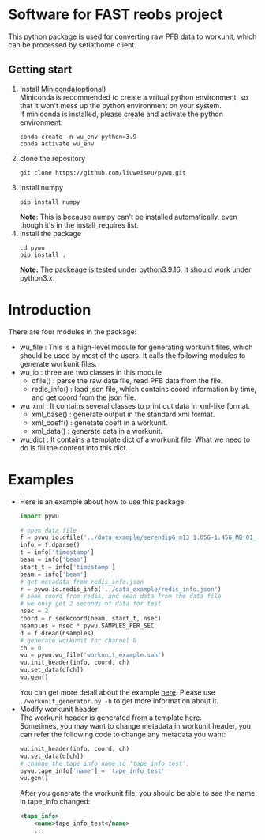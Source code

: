 # Software for FAST reobs project
This python package is used for converting raw PFB data to workunit, which can be processed by setiathome client.  
## Getting start
1. Install [Miniconda](https://docs.conda.io/en/latest/miniconda.html)(optional)  
Miniconda is recommended to create a vritual python environment, so that it won't mess up the python environment on your system.  
If miniconda is installed, please create and activate the python environment.
    ```
    conda create -n wu_env python=3.9
    conda activate wu_env
    ``` 
2. clone the repository
    ```
    git clone https://github.com/liuweiseu/pywu.git
    ```
3. install numpy
    ```
    pip install numpy
    ```
   **Note**: This is because numpy can't be installed automatically, even though it's in the install_requires list.
4. install the package
    ```
    cd pywu
    pip install .
    ```
    **Note:** The packeage is tested under python3.9.16. It should work under python3.x. 
# Introduction
There are four modules in the package:  
* wu_file : This is a high-level module for generating workunit files, which should be used by most of the users. It calls the following modules to generate workunit files.
* wu_io : three are two classes in this module  
    * dfile() : parse the raw data file, read PFB data from the file.
    * redis_info() : load json file, which contains coord information by time, and get coord from the json file.
* wu_xml : It contains several classes to print out data in xml-like format.  
    * xml_base() : generate output in the standard xml format.
    * xml_coeff() : genetate coeff in a workunit.
    * xml_data() : generate data in a workunit.
* wu_dict : It contains a template dict of a workunit file. What we need to do is fill the content into this dict.  
# Examples 
* Here is an example about how to use this package:
    ```python
    import pywu

    # open data file
    f = pywu.io.dfile('../data_example/serendip6_m13_1.05G-1.45G_MB_01_00_20230511_165609_868843681_raw_2s.dat')
    info = f.dparse()
    t = info['timestamp']
    beam = info['beam']
    start_t = info['timestamp']
    beam = info['beam']
    # get metadata from redis_info.json
    r = pywu.io.redis_info('../data_example/redis_info.json')
    # seek coord from redis, and read data from the data file
    # we only get 2 seconds of data for test
    nsec = 2
    coord = r.seekcoord(beam, start_t, nsec)
    nsamples = nsec * pywu.SAMPLES_PER_SEC
    d = f.dread(nsamples)
    # generate workunit for channel 0
    ch = 0
    wu = pywu.wu_file('workunit_example.sah')
    wu.init_header(info, coord, ch)
    wu.set_data(d[ch])
    wu.gen()
    ```
    You can get more detail about the example [here](https://github.com/liuweiseu/pywu/blob/master/examples). Please use `./workunit_generator.py -h` to get more information about it.  
* Modify workunit header   
The workunit header is generated from a template [here](https://github.com/liuweiseu/pywu/blob/master/pywu/wu_dict.py).  
Sometimes, you may want to change metadata in workunit header, you can refer the following code to change any metadata you want:
    ```python
    wu.init_header(info, coord, ch)
    wu.set_data(d[ch])
    # change the tape_info name to 'tape_info_test'.
    pywu.tape_info['name'] = 'tape_info_test'
    wu.gen()
    ```
    After you generate the workunit file, you should be able to see the name in tape_info changed:
    ```xml
    <tape_info>
        <name>tape_info_test</name>
        ...
    ```